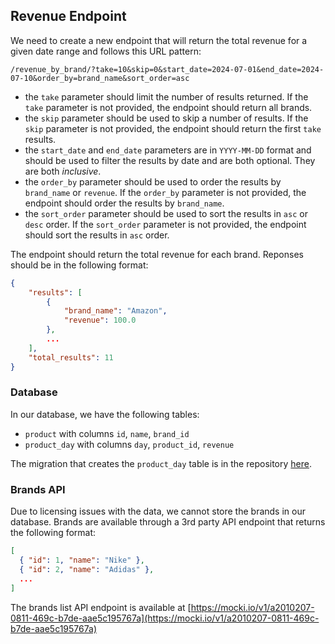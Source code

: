 ## Revenue Endpoint

We need to create a new endpoint that will return the total revenue for a given date range and follows this URL pattern:

`/revenue_by_brand/?take=10&skip=0&start_date=2024-07-01&end_date=2024-07-10&order_by=brand_name&sort_order=asc`

- the `take` parameter should limit the number of results returned. If the `take` parameter is not provided, the endpoint should return all brands.
- the `skip` parameter should be used to skip a number of results. If the `skip` parameter is not provided, the endpoint should return the first `take` results.
- the `start_date` and `end_date` parameters are in `YYYY-MM-DD` format and should be used to filter the results by date and are both optional. They are both _inclusive_.
- the `order_by` parameter should be used to order the results by `brand_name` or `revenue`. If the `order_by` parameter is not provided, the endpoint should order the results by `brand_name`.
- the `sort_order` parameter should be used to sort the results in `asc` or `desc` order. If the `sort_order` parameter is not provided, the endpoint should sort the results in `asc` order.

The endpoint should return the total revenue for each brand. Reponses should be in the following format:

```json
{
    "results": [
        {
            "brand_name": "Amazon",
            "revenue": 100.0
        },
        ...
    ],
    "total_results": 11
}
```

### Database

In our database, we have the following tables:

- `product` with columns `id`, `name`, `brand_id`
- `product_day` with columns `day`, `product_id`, `revenue`

The migration that creates the `product_day` table is in the repository [here](../migrations/20240723_01_Hwf5L-add-initial-tables.sql).

### Brands API

Due to licensing issues with the data, we cannot store the brands in our database.
Brands are available through a 3rd party API endpoint that returns the following format:

```json
[
  { "id": 1, "name": "Nike" },
  { "id": 2, "name": "Adidas" },
  ...
]
```

The brands list API endpoint is available at [https://mocki.io/v1/a2010207-0811-469c-b7de-aae5c195767a](https://mocki.io/v1/a2010207-0811-469c-b7de-aae5c195767a)
